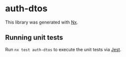 # auth-dtos

This library was generated with [Nx](https://nx.dev).

## Running unit tests

Run `nx test auth-dtos` to execute the unit tests via [Jest](https://jestjs.io).
